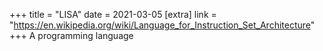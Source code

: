 +++
title = "LISA"
date = 2021-03-05
[extra]
link = "https://en.wikipedia.org/wiki/Language_for_Instruction_Set_Architecture"
+++
A programming language

